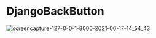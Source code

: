 # DjangoBackButton

![screencapture-127-0-0-1-8000-2021-06-17-14_54_43](https://user-images.githubusercontent.com/83724436/122369688-09aa9280-cf7c-11eb-8aa6-ab47d2e00735.png)
